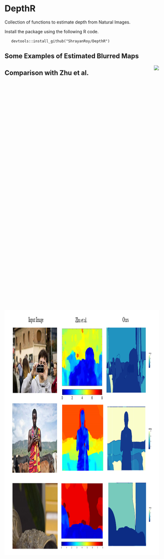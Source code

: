 
# DepthR

Collection of functions to estimate depth from Natural Images.

Install the package using the following R code.

```
   devtools::install_github("ShrayanRoy/DepthR")
```

## Some Examples of Estimated Blurred Maps

<img src="report/images/12.1.png" style="float:right; height:800px;" />

## Comparison with Zhu et al.

<img src="presentation/pimg/real5.png" style="float:right; height:800px;" />
